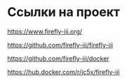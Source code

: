 # Ссылки на проект
https://www.firefly-iii.org/

https://github.com/firefly-iii/firefly-iii

https://github.com/firefly-iii/docker

https://hub.docker.com/r/jc5x/firefly-iii